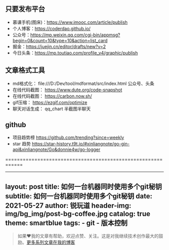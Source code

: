 ## 只要发布平台
- 慕课手机(图床)：https://www.imooc.com/article/publish
- 个人博客：https://coderdao.github.io/
- 公众号：https://mp.weixin.qq.com/cgi-bin/appmsg?begin=0&count=10&type=10&action=list_card
- 掘金：https://juejin.cn/editor/drafts/new?v=2
- 今日头条：https://mp.toutiao.com/profile_v4/graphic/publish


## 文章格式工具
- md格式化： file:///D:/Dev/tool/mdformat/src/index.html   公众号、头条
- 在线代码截图： https://www.dute.org/code-snapshot
- 在线代码截图： https://carbon.now.sh/
- gif压缩： https://ezgif.com/optimize
- 聊天对话生成： qq_chart 半截图半聊天


## github
- 项目趋势榜 https://github.com/trending?since=weekly
- star 趋势  https://star-history.t9t.io/#xinliangnote/go-gin-api&xinliangnote/Go&donnie4w/go-logger

============================================================

---
layout:     post
title:      如何一台机器同时使用多个git秘钥
subtitle:   如何一台机器同时使用多个git秘钥
date:       2021-05-27
author:     锐玩道
header-img: img/bg_img/post-bg-coffee.jpg
catalog:      true
theme:      smartblue
tags:
    - git
    - 版本控制
---

> 如果❤️我的文章有帮助，欢迎点赞、关注。这是对我继续技术创作最大的鼓励。[更多系列文章在我的博客](https://coderdao.github.io/)